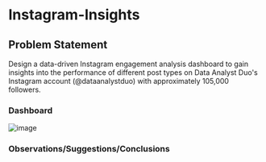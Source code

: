 # Instagram-Insights
## Problem Statement
Design a data-driven Instagram engagement analysis dashboard to gain insights into the performance of different post types on Data Analyst Duo's Instagram account (@dataanalystduo) with approximately 105,000 followers.

### Dashboard
![image](https://github.com/kalpesh-dataanalyst/instagram-insights/assets/146686008/3fa7159d-0281-4a1b-b434-9fa776796831)

### Observations/Suggestions/Conclusions
